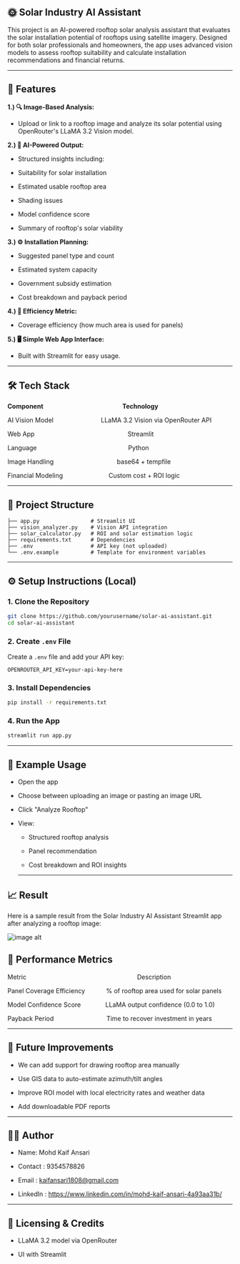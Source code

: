 
## 🌞 Solar Industry AI Assistant 

This project is an AI-powered rooftop solar analysis assistant that evaluates the solar installation potential of rooftops using satellite imagery. Designed for both solar professionals and homeowners, the app uses advanced vision models to assess rooftop suitability and calculate installation recommendations and financial returns.

---
## 📌 Features

**1.)  🔍 Image-Based Analysis:** 

  - Upload or link to a rooftop image and analyze its solar potential using OpenRouter's LLaMA 3.2 Vision model.

**2.)  🤖 AI-Powered Output:** 

 -  Structured insights including:

 - Suitability for solar installation

  - Estimated usable rooftop area

  - Shading issues

  - Model confidence score

  - Summary of rooftop's solar viability

**3.) ⚙️ Installation Planning:**

  - Suggested panel type and count

  - Estimated system capacity

  - Government subsidy estimation

  - Cost breakdown and payback period

**4.) 📏 Efficiency Metric:** 

  - Coverage efficiency (how much area is used for panels)

**5.) 🖥️ Simple Web App Interface:** 

  - Built with Streamlit for easy usage.

  ---
## 🛠️ Tech Stack

**Component**     &nbsp;   &nbsp;&nbsp;&nbsp;&nbsp;&nbsp;&nbsp;&nbsp;&nbsp;&nbsp;&nbsp;&nbsp;&nbsp;&nbsp;&nbsp;&nbsp;&nbsp;&nbsp;&nbsp;&nbsp;&nbsp;&nbsp;&nbsp;&nbsp;&nbsp;&nbsp;&nbsp;&nbsp;&nbsp;&nbsp;&nbsp;&nbsp;&nbsp;&nbsp;&nbsp;&nbsp;&nbsp;&nbsp;&nbsp;&nbsp;&nbsp;&nbsp;   **Technology** 

AI Vision Model &nbsp;&nbsp;&nbsp;&nbsp;&nbsp;&nbsp;&nbsp;&nbsp;&nbsp;&nbsp;&nbsp;&nbsp;&nbsp;&nbsp;&nbsp;&nbsp;&nbsp;&nbsp;&nbsp;&nbsp;&nbsp;&nbsp;&nbsp;&nbsp;&nbsp;     LLaMA 3.2 Vision via OpenRouter API

Web App  &nbsp; &nbsp; &nbsp; &nbsp; &nbsp; &nbsp; &nbsp; &nbsp; &nbsp; &nbsp; &nbsp; &nbsp; &nbsp; &nbsp; &nbsp; &nbsp; &nbsp; &nbsp; &nbsp; &nbsp; &nbsp; &nbsp; &nbsp; &nbsp; &nbsp; &nbsp;  Streamlit

Language &nbsp;   &nbsp;&nbsp;&nbsp;&nbsp;&nbsp;&nbsp;&nbsp;
&nbsp;&nbsp;&nbsp;&nbsp;&nbsp;&nbsp;&nbsp;&nbsp;&nbsp;&nbsp;&nbsp;&nbsp;&nbsp;&nbsp;&nbsp;&nbsp;&nbsp;&nbsp;&nbsp;&nbsp;&nbsp;&nbsp;&nbsp;&nbsp;&nbsp;&nbsp;&nbsp;&nbsp;&nbsp;&nbsp;&nbsp;&nbsp;&nbsp;&nbsp;&nbsp;&nbsp;&nbsp;&nbsp;&nbsp;&nbsp;&nbsp;Python

Image Handling &nbsp;&nbsp;&nbsp;&nbsp;&nbsp;&nbsp;&nbsp;&nbsp;&nbsp;&nbsp;&nbsp;&nbsp;&nbsp;&nbsp;&nbsp;&nbsp;&nbsp;&nbsp;&nbsp;&nbsp;&nbsp;&nbsp;&nbsp;&nbsp;&nbsp;&nbsp;&nbsp;&nbsp;&nbsp;&nbsp;&nbsp;&nbsp;&nbsp;&nbsp;&nbsp;base64 + tempfile

Financial Modeling &nbsp;&nbsp;&nbsp;&nbsp;&nbsp;&nbsp;&nbsp;&nbsp;&nbsp;&nbsp;&nbsp;&nbsp;&nbsp;&nbsp;&nbsp;&nbsp;&nbsp;&nbsp;&nbsp;&nbsp;&nbsp;&nbsp;&nbsp;&nbsp; Custom cost + ROI logic

---
## 📁 Project Structure

```
├── app.py                # Streamlit UI
├── vision_analyzer.py    # Vision API integration
├── solar_calculator.py   # ROI and solar estimation logic
├── requirements.txt      # Dependencies
├── .env                  # API key (not uploaded)
└── .env.example          # Template for environment variables
```

---
## ⚙️ Setup Instructions (Local)

### 1. Clone the Repository

```bash
git clone https://github.com/yourusername/solar-ai-assistant.git
cd solar-ai-assistant
```

### 2. Create `.env` File

Create a `.env` file and add your API key:

```env
OPENROUTER_API_KEY=your-api-key-here
```

### 3. Install Dependencies

```bash
pip install -r requirements.txt
```

### 4. Run the App

```bash
streamlit run app.py
```

---
## 📸 Example Usage

-  Open the app

- Choose between uploading an image or pasting an image URL

- Click "Analyze Rooftop"

- View:

  - Structured rooftop analysis

  - Panel recommendation

  - Cost breakdown and ROI insights


  ---
## 📈 Result

Here is a sample result from the Solar Industry AI Assistant Streamlit app after analyzing a rooftop image:

![image alt]()


## 🧪 Performance Metrics

Metric  &nbsp; &nbsp; &nbsp; &nbsp; &nbsp; &nbsp; &nbsp; &nbsp; &nbsp; &nbsp; &nbsp; &nbsp; &nbsp; &nbsp; &nbsp; &nbsp; &nbsp; &nbsp; &nbsp; &nbsp; &nbsp; &nbsp; &nbsp; &nbsp; &nbsp; &nbsp; &nbsp; &nbsp; &nbsp; &nbsp; &nbsp; Description

Panel Coverage Efficiency &nbsp;&nbsp;&nbsp;&nbsp;&nbsp;&nbsp;&nbsp;&nbsp;&nbsp;&nbsp; % of rooftop area used for solar panels

Model Confidence Score &nbsp;&nbsp;&nbsp;&nbsp;&nbsp;&nbsp;&nbsp;&nbsp;&nbsp;&nbsp;&nbsp;&nbsp;  LLaMA output confidence (0.0 to 1.0)

Payback Period  &nbsp;&nbsp;&nbsp;&nbsp;&nbsp;&nbsp;&nbsp;&nbsp;&nbsp;&nbsp;&nbsp;&nbsp;&nbsp;&nbsp;&nbsp;&nbsp;&nbsp;&nbsp;&nbsp;&nbsp;&nbsp;&nbsp;&nbsp;&nbsp;&nbsp;&nbsp;&nbsp;&nbsp;  Time to recover investment in years


---
## 🔮 Future Improvements

- We can add support for drawing rooftop area manually

- Use GIS data to auto-estimate azimuth/tilt angles

- Improve ROI model with local electricity rates and weather data

- Add downloadable PDF reports


---
## 👨‍💻 Author

- Name: Mohd Kaif Ansari

- Contact : 9354578826

- Email : kaifansari1808@gmail.com

- LinkedIn : https://www.linkedin.com/in/mohd-kaif-ansari-4a93aa31b/


---
## 📄 Licensing & Credits

- LLaMA 3.2 model via OpenRouter

- UI with Streamlit